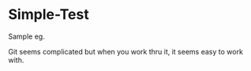 # Simple-Test
Sample eg.

Git seems complicated but when you work thru it, it seems easy to work with.
